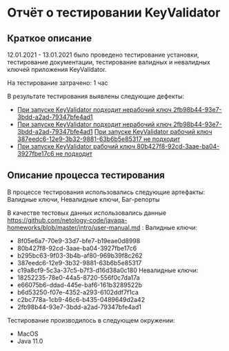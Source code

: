 # Отчёт о тестировании KeyValidator
 ## Краткое описание

12.01.2021 - 13.01.2021 было проведено тестирование установки, тестирование документации, тестирование валидных и невалидных ключей приложения KeyValidator.

На тестирование затрачено: 1 час

В результате тестирования выявлены следующие дефекты:
*	[При запуске KeyValidator подходит нерабочий ключ 2fb98b44-93e7-3bdd-a2ad-79347bfe4ad1](https://github.com/EkaterinaPeregudova/java1.1/issues/3)
*	[При запуске KeyValidator подходит нерабочий ключ 2fb98b44-93e7-3bdd-a2ad-79347bfe4ad1](hhttps://github.com/EkaterinaPeregudova/java1.1/issues/2)
[При запуске KeyValidator рабочий ключ 387eedc6-12e9-3b32-9881-63b6b5e85317 не подходит](hhttps://github.com/EkaterinaPeregudova/java1.1/issues/2)
*	[При запуске KeyValidator рабочий ключ 80b427f8-92cd-3aae-ba04-3927fbe17c6 не подходит](https://github.com/EkaterinaPeregudova/java1.1/issues/1)

 ## Описание процесса тестирования

В процессе тестирования использовались следующие артефакты:
Валидные ключи, Невалидные ключи, Баг-репорты


В качестве тестовых данных использовались данные https://github.com/netology-code/javaqa-homeworks/blob/master/intro/user-manual.md :
Валидные ключи:
*	8f05e6a7-70e9-33d7-bfe7-b19eae0d8998
*	80b427f8-92cd-3aae-ba04-3927fbe17c6
*	b295bc63-9f03-3b4b-af80-969b39f8c262
*	387eedc6-12e9-3b32-9881-63b6b5e85317
*	c19a8cf9-5c3a-37c5-b7f3-d16d38a0c180
Невалидные ключи:
*	18252235-78e0-44a5-8720-556f0c7da17a
*	e66075b6-ddad-445e-baf6-161b3289522b
*	b6d53250-f07e-4352-a293-6102ddf7f1ca
*	c2bc778a-1cb9-46c6-b435-0489649d2a42
*	2fb98b44-93e7-3bdd-a2ad-79347bfe4ad1

Тестирование производилось в следующем окружении:
*	MacOS
*	Java 11.0

